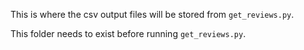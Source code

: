 This is where the csv output files will be stored from `get_reviews.py`. 

This folder needs to exist before running `get_reviews.py`.